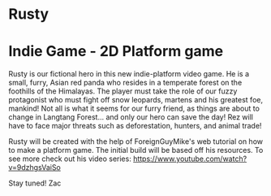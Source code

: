 Rusty
=============================
Indie Game - 2D Platform game
=============================

Rusty is our fictional hero in this new indie-platform video game. He is a small, furry, Asian red panda who resides in a temperate forest on the foothills of the Himalayas. The player must take the role of our fuzzy protagonist who must fight off snow leopards, martens and his greatest foe, mankind! Not all is what it seems for our furry friend, as things are about to change in Langtang Forest... and only our hero can save the day! Rez will have to face major threats such as deforestation, hunters, and animal trade!

Rusty will be created with the help of ForeignGuyMike's web tutorial on how to make a platform game. The initial build will be based off his resources. To see more check out his video series:
https://www.youtube.com/watch?v=9dzhgsVaiSo

Stay tuned!
Zac

